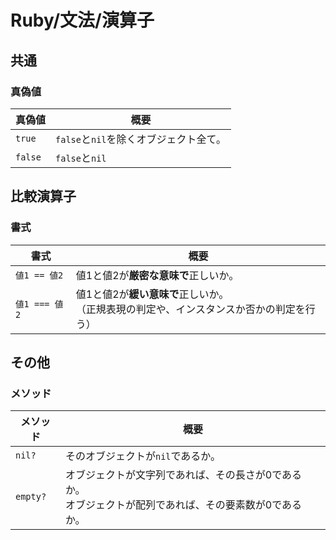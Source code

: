 # Ruby/文法/演算子

## 共通

### 真偽値

| 真偽値  | 概要                                   |
| ------- | -------------------------------------- |
| `true`  | `false`と`nil`を除くオブジェクト全て。 |
| `false` | `false`と`nil`                         |

## 比較演算子

### 書式

| 書式          | 概要                                                         |
| ------------- | ------------------------------------------------------------ |
| `値1 == 値2`  | 値1と値2が**厳密な意味で**正しいか。                         |
| `値1 === 値2` | 値1と値2が**緩い意味で**正しいか。<br />（正規表現の判定や、インスタンスか否かの判定を行う） |

## その他

### メソッド

| メソッド | 概要                                                         |
| -------- | ------------------------------------------------------------ |
| `nil?`   | そのオブジェクトが`nil`であるか。                            |
| `empty?` | オブジェクトが文字列であれば、その長さが0であるか。<br />オブジェクトが配列であれば、その要素数が0であるか。 |
